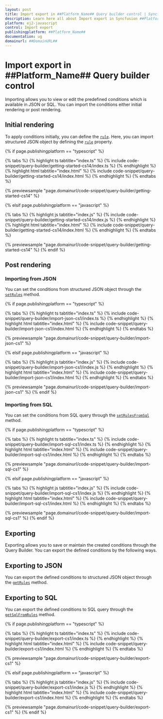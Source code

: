 ```yaml
---
layout: post
title: Import export in ##Platform_Name## Query builder control | Syncfusion
description: Learn here all about Import export in Syncfusion ##Platform_Name## Query builder control of Syncfusion Essential JS 2 and more.
platform: ej2-javascript
control: Import export 
publishingplatform: ##Platform_Name##
documentation: ug
domainurl: ##DomainURL##
---
```


# Import export in ##Platform_Name## Query builder control

Importing allows you to view or edit the predefined conditions which is available in JSON or SQL. You can import the conditions either initial rendering or post rendering.

## Initial rendering

To apply conditions initially, you can define the [`rule`](https://ej2.syncfusion.com/documentation/api/query-builder/#rule). Here, you can import structured JSON object by defining the [`rule`](https://ej2.syncfusion.com/documentation/api/query-builder/#rule) property.

{% if page.publishingplatform == "typescript" %}

 {% tabs %}
{% highlight ts tabtitle="index.ts" %}
{% include code-snippet/query-builder/getting-started-cs14/index.ts %}
{% endhighlight %}
{% highlight html tabtitle="index.html" %}
{% include code-snippet/query-builder/getting-started-cs14/index.html %}
{% endhighlight %}
{% endtabs %}
        
{% previewsample "page.domainurl/code-snippet/query-builder/getting-started-cs14" %}

{% elsif page.publishingplatform == "javascript" %}

{% tabs %}
{% highlight js tabtitle="index.js" %}
{% include code-snippet/query-builder/getting-started-cs14/index.js %}
{% endhighlight %}
{% highlight html tabtitle="index.html" %}
{% include code-snippet/query-builder/getting-started-cs14/index.html %}
{% endhighlight %}
{% endtabs %}

{% previewsample "page.domainurl/code-snippet/query-builder/getting-started-cs14" %}
{% endif %}

## Post rendering

### Importing from JSON

You can set the conditions from structured JSON object through the [`setRules`](https://ej2.syncfusion.com/documentation/api/query-builder/#setrules) method.

{% if page.publishingplatform == "typescript" %}

 {% tabs %}
{% highlight ts tabtitle="index.ts" %}
{% include code-snippet/query-builder/import-json-cs1/index.ts %}
{% endhighlight %}
{% highlight html tabtitle="index.html" %}
{% include code-snippet/query-builder/import-json-cs1/index.html %}
{% endhighlight %}
{% endtabs %}
        
{% previewsample "page.domainurl/code-snippet/query-builder/import-json-cs1" %}

{% elsif page.publishingplatform == "javascript" %}

{% tabs %}
{% highlight js tabtitle="index.js" %}
{% include code-snippet/query-builder/import-json-cs1/index.js %}
{% endhighlight %}
{% highlight html tabtitle="index.html" %}
{% include code-snippet/query-builder/import-json-cs1/index.html %}
{% endhighlight %}
{% endtabs %}

{% previewsample "page.domainurl/code-snippet/query-builder/import-json-cs1" %}
{% endif %}

### Importing from SQL

You can set the conditions from SQL query through the [`setRulesFromSql`](https://ej2.syncfusion.com/documentation/api/query-builder/#setrulesfromsql) method.

{% if page.publishingplatform == "typescript" %}

 {% tabs %}
{% highlight ts tabtitle="index.ts" %}
{% include code-snippet/query-builder/import-sql-cs1/index.ts %}
{% endhighlight %}
{% highlight html tabtitle="index.html" %}
{% include code-snippet/query-builder/import-sql-cs1/index.html %}
{% endhighlight %}
{% endtabs %}
        
{% previewsample "page.domainurl/code-snippet/query-builder/import-sql-cs1" %}

{% elsif page.publishingplatform == "javascript" %}

{% tabs %}
{% highlight js tabtitle="index.js" %}
{% include code-snippet/query-builder/import-sql-cs1/index.js %}
{% endhighlight %}
{% highlight html tabtitle="index.html" %}
{% include code-snippet/query-builder/import-sql-cs1/index.html %}
{% endhighlight %}
{% endtabs %}

{% previewsample "page.domainurl/code-snippet/query-builder/import-sql-cs1" %}
{% endif %}

## Exporting

Exporting allows you to save or maintain the created conditions through the Query Builder. You can export the defined conditions by the following ways.

## Exporting to JSON

You can export the defined conditions to structured JSON object through the [`getRules`](https://ej2.syncfusion.com/documentation/api/query-builder/#getrules) method.

## Exporting to SQL

You can export the defined conditions to SQL query through the [`getSqlFromRules`](https://ej2.syncfusion.com/documentation/api/query-builder/#getsqlfromrules) method.

{% if page.publishingplatform == "typescript" %}

 {% tabs %}
{% highlight ts tabtitle="index.ts" %}
{% include code-snippet/query-builder/export-cs1/index.ts %}
{% endhighlight %}
{% highlight html tabtitle="index.html" %}
{% include code-snippet/query-builder/export-cs1/index.html %}
{% endhighlight %}
{% endtabs %}
        
{% previewsample "page.domainurl/code-snippet/query-builder/export-cs1" %}

{% elsif page.publishingplatform == "javascript" %}

{% tabs %}
{% highlight js tabtitle="index.js" %}
{% include code-snippet/query-builder/export-cs1/index.js %}
{% endhighlight %}
{% highlight html tabtitle="index.html" %}
{% include code-snippet/query-builder/export-cs1/index.html %}
{% endhighlight %}
{% endtabs %}

{% previewsample "page.domainurl/code-snippet/query-builder/export-cs1" %}
{% endif %}